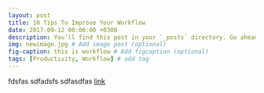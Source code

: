 ```yaml
---
layout: post
title: 10 Tips To Improve Your Workflow
date: 2017-09-12 00:00:00 +0300
description: You’ll find this post in your `_posts` directory. Go ahead and edit it and re-build the site to see your changes. # Add post description (optional)
img: newimage.jpg # Add image post (optional)
fig-caption: this is workflow # Add figcaption (optional)
tags: [Productivity, Workflow] # add tag
---
```

fdsfas
sdfadsfs
sdfasdfas
[link](google.com)
